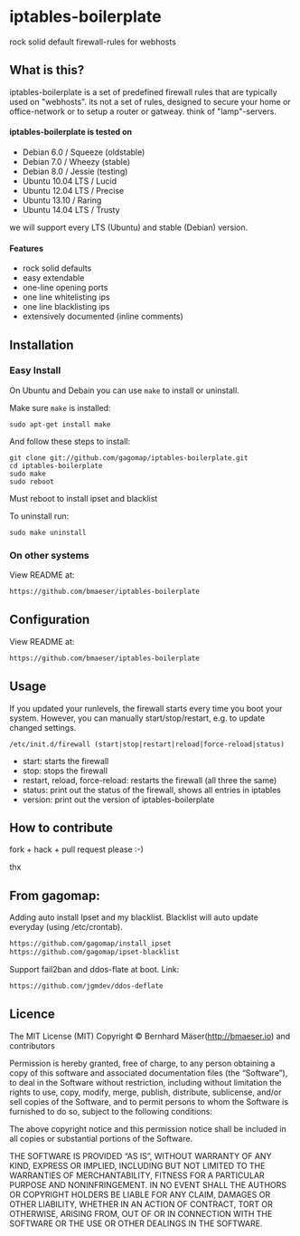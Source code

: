 # iptables-boilerplate
rock solid default firewall-rules for webhosts

## What is this?
iptables-boilerplate is a set of predefined firewall rules that are typically used on "webhosts".
its not a set of rules, designed to secure your home or office-network or to setup a router or gatweay.
think of "lamp"-servers.

#### iptables-boilerplate is tested on
* Debian 6.0 / Squeeze (oldstable)
* Debian 7.0 / Wheezy (stable)
* Debian 8.0 / Jessie (testing)
* Ubuntu 10.04 LTS / Lucid
* Ubuntu 12.04 LTS / Precise
* Ubuntu 13.10 / Raring
* Ubuntu 14.04 LTS / Trusty

we will support every LTS (Ubuntu) and stable (Debian) version.

#### Features
* rock solid defaults
* easy extendable
* one-line opening ports
* one line whitelisting ips
* one line blacklisting ips
* extensively documented (inline comments)

## Installation

### Easy Install
On Ubuntu and Debain you can use `make` to install or uninstall.

Make sure `make` is installed:

    sudo apt-get install make

And follow these steps to install:

    git clone git://github.com/gagomap/iptables-boilerplate.git
    cd iptables-boilerplate
    sudo make
    sudo reboot

Must reboot to install ipset and blacklist

To uninstall run:

    sudo make uninstall

### On other systems 
View README at: 
```bash
https://github.com/bmaeser/iptables-boilerplate
```

## Configuration
View README at: 
```bash
https://github.com/bmaeser/iptables-boilerplate
```

## Usage
If you updated your runlevels, the firewall starts every time you boot your system.
However, you can manually start/stop/restart, e.g. to update changed settings.

    /etc/init.d/firewall (start|stop|restart|reload|force-reload|status)

* start: starts the firewall
* stop: stops the firewall
* restart, reload, force-reload: restarts the firewall (all three the same)
* status: print out the status of the firewall, shows all entries in iptables
* version: print out the version of iptables-boilerplate

## How to contribute
fork + hack + pull request please :-)

thx

## From gagomap: 
Adding auto install Ipset and my blacklist. Blacklist will auto update everyday (using /etc/crontab). 

```bash
https://github.com/gagomap/install_ipset
https://github.com/gagomap/ipset-blacklist
```

Support fail2ban and ddos-flate at boot.
Link:

```bash
https://github.com/jgmdev/ddos-deflate
```

## Licence
The MIT License (MIT)
Copyright © Bernhard Mäser(http://bmaeser.io) and contributors

Permission is hereby granted, free of charge, to any person obtaining a copy
of this software and associated documentation files (the “Software”), to deal
in the Software without restriction, including without limitation the rights
to use, copy, modify, merge, publish, distribute, sublicense, and/or sell
copies of the Software, and to permit persons to whom the Software is
furnished to do so, subject to the following conditions:

The above copyright notice and this permission notice shall be included in
all copies or substantial portions of the Software.

THE SOFTWARE IS PROVIDED “AS IS”, WITHOUT WARRANTY OF ANY KIND, EXPRESS OR
IMPLIED, INCLUDING BUT NOT LIMITED TO THE WARRANTIES OF MERCHANTABILITY,
FITNESS FOR A PARTICULAR PURPOSE AND NONINFRINGEMENT. IN NO EVENT SHALL THE
AUTHORS OR COPYRIGHT HOLDERS BE LIABLE FOR ANY CLAIM, DAMAGES OR OTHER
LIABILITY, WHETHER IN AN ACTION OF CONTRACT, TORT OR OTHERWISE, ARISING FROM,
OUT OF OR IN CONNECTION WITH THE SOFTWARE OR THE USE OR OTHER DEALINGS IN
THE SOFTWARE.
